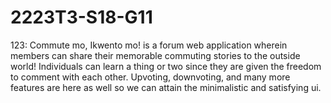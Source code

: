 # 2223T3-S18-G11
123: Commute mo, Ikwento mo! is a forum web application wherein members can share their memorable commuting stories to the outside world! Individuals can learn a thing or two since they are given the freedom to comment with each other. Upvoting, downvoting, and many more features are here as well so we can attain the minimalistic and satisfying ui.
